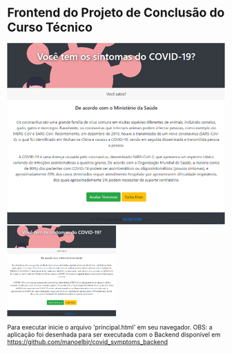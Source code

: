 # Frontend do Projeto de Conclusão do Curso Técnico

![está vivo](https://github.com/manoelbjr/covid_symptoms_frontend/blob/main/assets/principal.PNG)
<img src="https://github.com/manoelbjr/covid_symptoms_frontend/blob/main/assets/principal.PNG" width=50% height=50%>

Para executar inicie o arquivo 'principal.html' em seu navegador.
OBS: a aplicação foi desenhada para ser executada com o Backend disponível em https://github.com/manoelbjr/covid_symptoms_backend

